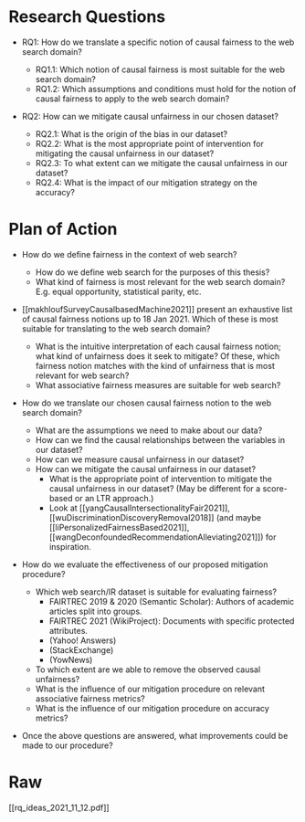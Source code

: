 # Research Questions
- RQ1: How do we translate a specific notion of causal fairness to the web search domain?
	- RQ1.1: Which notion of causal fairness is most suitable for the web search domain?
	- RQ1.2: Which assumptions and conditions must hold for the notion of causal fairness to apply to the web search domain?
	
- RQ2: How can we mitigate causal unfairness in our chosen dataset?
	- RQ2.1: What is the origin of the bias in our dataset?
	- RQ2.2: What is the most appropriate point of intervention for mitigating the causal unfairness in our dataset?
	- RQ2.3: To what extent can we mitigate the causal unfairness in our dataset?
	- RQ2.4: What is the impact of our mitigation strategy on the accuracy?
	

# Plan of Action
- How do we define fairness in the context of web search?
	- How do we define web search for the purposes of this thesis?
	- What kind of fairness is most relevant for the web search domain? E.g. equal opportunity, statistical parity, etc.

- [[makhloufSurveyCausalbasedMachine2021]] present an exhaustive list of causal fairness notions up to 18 Jan 2021. Which of these is most suitable for translating to the web search domain?
	- What is the intuitive interpretation of each causal fairness notion; what kind of unfairness does it seek to mitigate? Of these, which fairness notion matches with the kind of unfairness that is most relevant for web search?
	- What associative fairness measures are suitable for web search?

- How do we translate our chosen causal fairness notion to the web search domain?
	- What are the assumptions we need to make about our data?
	- How can we find the causal relationships between the variables in our dataset?
	- How can we measure causal unfairness in our dataset?
	- How can we mitigate the causal unfairness in our dataset?
		- What is the appropriate point of intervention to mitigate the causal unfairness in our dataset? (May be different for a score-based or an LTR approach.)
		- Look at [[yangCausalIntersectionalityFair2021]], [[wuDiscriminationDiscoveryRemoval2018]] (and maybe [[liPersonalizedFairnessBased2021]], [[wangDeconfoundedRecommendationAlleviating2021]]) for inspiration.

- How do we evaluate the effectiveness of our proposed mitigation procedure?
	- Which web search/IR dataset is suitable for evaluating fairness?
		- FAIRTREC 2019 & 2020 (Semantic Scholar): Authors of academic articles split into groups.
		- FAIRTREC 2021 (WikiProject): Documents with specific protected attributes.
		- (Yahoo! Answers)
		- (StackExchange)
		- (YowNews)
	- To which extent are we able to remove the observed causal unfairness?
	- What is the influence of our mitigation procedure on relevant associative fairness metrics?
	- What is the influence of our mitigation procedure on accuracy metrics?

- Once the above questions are answered, what improvements could be made to our procedure?

# Raw
[[rq_ideas_2021_11_12.pdf]]